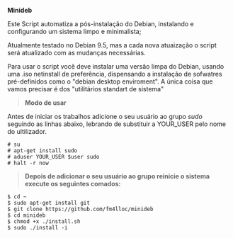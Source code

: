 
**Minideb**

Este Script automatiza a pós-instalação do Debian, instalando e configurando um sistema limpo e minimalista;

Atualmente testado no Debian 9.5, mas a cada nova atuaização o script será atualizado com as mudanças necessárias.

Para usar o script você deve instalar uma versão limpa do Debian, usando
uma .iso netinstall de preferência, dispensando a instalação de sofwatres pré-definidos como o  "debian desktop enviroment".
A única coisa que vamos precisar é dos "utilitários standart de sistema"

> **Modo de usar**

Antes de iniciar os trabalhos adicione o seu usuário ao grupo *sudo* seguindo as linhas abaixo, lebrando de substituir a YOUR_USER pelo nome do ultilizador.

```
# su
# apt-get install sudo
# aduser YOUR_USER $user sudo
# halt -r now
```
> **Depois de adicionar o seu usuário ao grupo reinicie o sistema execute os seguintes comados:**

```
$ cd ~
$ sudo apt-get install git
$ git clone https://github.com/fm4lloc/minideb
$ cd minideb
$ chmod +x ./install.sh
$ sudo ./install -i
```
